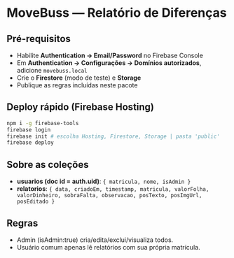 # MoveBuss — Relatório de Diferenças

## Pré-requisitos
- Habilite **Authentication → Email/Password** no Firebase Console
- Em **Authentication → Configurações → Domínios autorizados**, adicione `movebuss.local`
- Crie o **Firestore** (modo de teste) e **Storage**
- Publique as regras incluídas neste pacote

## Deploy rápido (Firebase Hosting)
```bash
npm i -g firebase-tools
firebase login
firebase init # escolha Hosting, Firestore, Storage | pasta 'public'
firebase deploy
```

## Sobre as coleções
- **usuarios (doc id = auth.uid)**: `{ matricula, nome, isAdmin }`
- **relatorios**: `{ data, criadoEm, timestamp, matricula, valorFolha, valorDinheiro, sobraFalta, observacao, posTexto, posImgUrl, posEditado }`

## Regras
- Admin (isAdmin:true) cria/edita/exclui/visualiza todos.
- Usuário comum apenas lê relatórios com sua própria matrícula.
